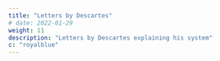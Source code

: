 ```yaml
---
title: "Letters by Descartes"
# date: 2022-01-29
weight: 11
description: "Letters by Descartes explaining his system"
c: "royalblue"
---
```

